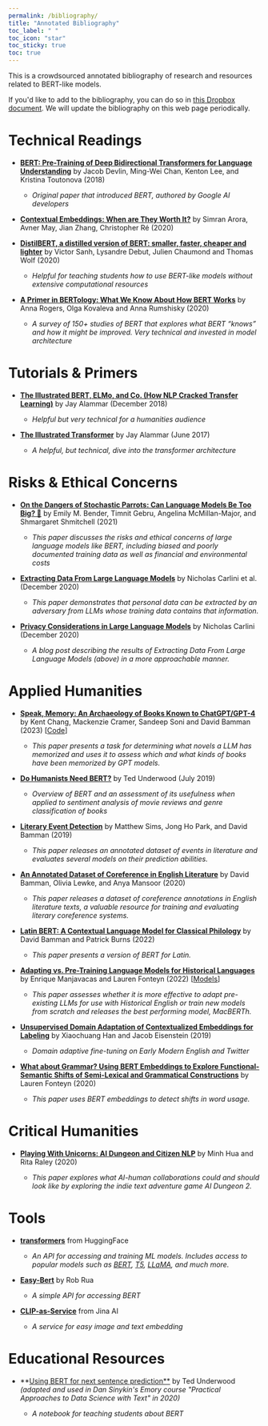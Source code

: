 ```yaml
---
permalink: /bibliography/
title: "Annotated Bibliography"
toc_label: " "
toc_icon: "star"
toc_sticky: true
toc: true
---
```


This is a crowdsourced annotated bibliography of research and resources related to BERT-like models. 

If you'd like to add to the bibliography, you can do so in [this Dropbox document](https://www.dropbox.com/scl/fi/w9w2bs55o0fm1upl2hrhz/BERT-for-Humanists-Annotated-Bibliography.paper?dl=0&rlkey=7qtjce0tilgg42sn7kywwqloh). We will update the bibliography on this web page periodically.

# Technical Readings

- **[BERT: Pre-Training of Deep Bidirectional Transformers for Language Understanding](https://arxiv.org/pdf/1810.04805.pdf)** by Jacob Devlin, Ming-Wei Chan, Kenton Lee, and Kristina Toutonova (2018)

    - *Original paper that introduced BERT, authored by Google AI developers* 

- **[Contextual Embeddings: When are They Worth It?](https://www.aclweb.org/anthology/2020.acl-main.236/)** by Simran Arora, Avner May, Jian Zhang, Christopher Ré (2020) 

-  **[DistilBERT, a distilled version of BERT: smaller, faster, cheaper and lighter](https://arxiv.org/abs/1910.01108)** by Victor Sanh, Lysandre Debut, Julien Chaumond and Thomas Wolf (2020) 

    - *Helpful for teaching students how to use BERT-like models without extensive computational resources*

-  **[A Primer in BERTology: What We Know About How BERT Works](https://www.mitpressjournals.org/doi/full/10.1162/tacl_a_00349#)** by Anna Rogers, Olga Kovaleva and Anna Rumshisky (2020)

    - *A survey of 150+ studies of BERT that explores what BERT* *“knows”* *and how it might be improved. Very technical and invested in model architecture* 

# Tutorials & Primers

- **[The Illustrated BERT, ELMo, and Co. (How NLP Cracked Transfer Learning)](http://jalammar.github.io/illustrated-bert/)** by Jay Alammar (December 2018)

    - *Helpful but very technical for a humanities audience* 

- **[The Illustrated Transformer](https://jalammar.github.io/illustrated-transformer/)** by Jay Alammar (June 2017)
    - *A helpful, but technical, dive into the transformer architecture*

# Risks & Ethical Concerns

- **[On the Dangers of Stochastic Parrots: Can Language Models Be Too Big? 🦜](https://dl.acm.org/doi/10.1145/3442188.3445922)** by Emily M. Bender, Timnit Gebru, Angelina McMillan-Major, and Shmargaret Shmitchell (2021)

    - *This paper discusses the risks and ethical concerns of large language models like BERT, including biased and poorly documented training data as well as financial and environmental costs*

- **[Extracting Data From Large Language Models](https://arxiv.org/pdf/2012.07805.pdf)** by Nicholas Carlini et al. (December 2020)

    - *This paper demonstrates that personal data can be extracted by an adversary from LLMs whose training data contains that information.*

- **[Privacy Considerations in Large Language Models](https://ai.googleblog.com/2020/12/privacy-considerations-in-large.html)** by Nicholas Carlini (December 2020)

    - *A blog post describing the results of Extracting Data From Large Language Models (above) in a more approachable manner.*

# Applied Humanities

- **[Speak, Memory: An Archaeology of Books Known to ChatGPT/GPT-4](https://aclanthology.org/2023.emnlp-main.453/)** by Kent Chang, Mackenzie Cramer, Sandeep Soni and David Bamman (2023) [[Code](https://github.com/bamman-group/gpt4-books)]

    - *This paper presents a task for determining what novels a LLM has memorized and uses it to assess which and what kinds of books have been memorized by GPT models.*

-  **[Do Humanists Need BERT?](https://tedunderwood.com/2019/07/15/do-humanists-need-bert/10)** by Ted Underwood (July 2019)

    - *Overview of BERT and an assessment of its usefulness when applied to sentiment analysis of movie reviews and genre classification of books* 

-  **[Literary Event Detection](https://doi.org/10.18653/v1/P19-1353)** by Matthew Sims, Jong Ho Park, and David Bamman (2019)

    - *This paper releases an annotated dataset of events in literature and evaluates several models on their prediction abilities.*

- **[An Annotated Dataset of Coreference in English Literature](https://arxiv.org/abs/1912.01140)** by David Bamman, Olivia Lewke, and Anya Mansoor (2020)

    - *This paper releases a dataset of coreference annotations in English literature texts, a valuable resource for training and evaluating literary coreference systems.*

- **[Latin BERT: A Contextual Language Model for Classical Philology](https://arxiv.org/abs/2009.10053)** by David Bamman and Patrick Burns (2022)

    - *This paper presents a version of BERT for Latin.*

- **[Adapting vs. Pre-Training Language Models for Historical Languages](https://jdmdh.episciences.org/9690/pdf)** by Enrique Manjavacas and Lauren Fonteyn (2022) [[Models](https://macberth.netlify.app)]

    - *This paper assesses whether it is more effective to adapt pre-existing LLMs for use with Historical English or train new models from scratch and releases the best performing model, MacBERTh.*

- **[Unsupervised Domain Adaptation of Contextualized Embeddings for Labeling](https://www.aclweb.org/anthology/D19-1433/)** by Xiaochuang Han and Jacob Eisenstein (2019) 

    - *Domain adaptive fine-tuning on Early Modern English and Twitter*

- **[What about Grammar? Using BERT Embeddings to Explore Functional-Semantic Shifts of Semi-Lexical and Grammatical Constructions](http://ceur-ws.org/Vol-2723/short15.pdf)** by Lauren Fonteyn (2020) 

    - *This paper uses BERT embeddings to detect shifts in word usage.*

# Critical Humanities

- **[Playing With Unicorns: AI Dungeon and Citizen NLP](http://www.digitalhumanities.org/dhq/vol/14/4/000533/000533.html)** by Minh Hua and Rita Raley (2020)

    - *This paper explores what AI-human collaborations could and should look like by exploring the indie text adventure game AI Dungeon 2.*

# Tools

- **[transformers](https://huggingface.co/transformers/index.html)** from HuggingFace

    - *An API for accessing and training ML models. Includes access to popular models such as [BERT](https://huggingface.co/docs/transformers/model_doc/bert), [T5](https://huggingface.co/docs/transformers/model_doc/t5), [LLaMA](https://huggingface.co/docs/transformers/model_doc/llama), and much more.*

-  **[Easy-Bert](https://github.com/robrua/easy-bert)** by Rob Rua

    - *A simple API for accessing BERT* 

-  **[CLIP-as-Service](https://github.com/jina-ai/clip-as-service)** from Jina AI

    - *A service for easy image and text embedding* 

# Educational Resources

- **[Using BERT for next sentence prediction**](https://github.com/sinykin/QTM-340/blob/master/notebooks/class21-BERT-next-sentence-inclass-ds.ipynb) by Ted Underwood *(adapted and used in Dan Sinykin's Emory course "Practical Approaches to Data Science with Text" in 2020)*

    - *A notebook for teaching students about BERT*
